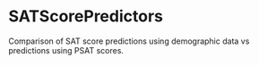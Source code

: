 # SATScorePredictors

Comparison of SAT score predictions using demographic data vs predictions using PSAT scores.
